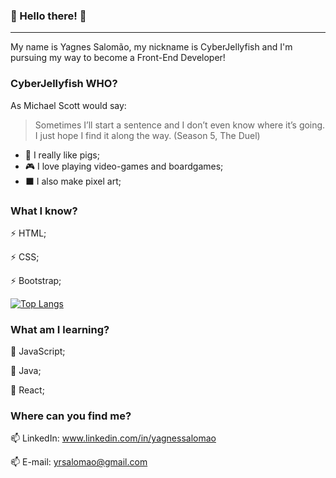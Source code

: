 ### :cherry_blossom: Hello there! :cherry_blossom:

------------------------------
 My name is Yagnes Salomão, my nickname is CyberJellyfish and I'm pursuing my way to become a Front-End Developer!

### CyberJellyfish WHO?

As Michael Scott would say:

>Sometimes I’ll start a sentence and I don’t even know where it’s going. 
>I just hope I find it along the way. (Season 5, The Duel)

* :pig_nose: I really like pigs;
* :video_game: I love playing video-games and boardgames;
* :black_large_square: I also make pixel art;

### What I know? 

⚡ HTML;

⚡ CSS;

⚡ Bootstrap;

[![Top Langs](https://github-readme-stats.vercel.app/api/top-langs/?username=CyberJellyfish&layout=compact)](https://github.com/anuraghazra/github-readme-stats)

### What am I learning? 

🌱 JavaScript;

🌱 Java;

🌱 React;

###  Where can you find me? 
📫 LinkedIn: www.linkedin.com/in/yagnessalomao

📫 E-mail: yrsalomao@gmail.com
